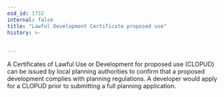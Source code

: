```yaml
---
esd_id: 1732
internal: false
title: "Lawful Development Certificate proposed use"
history: >-
  

---
```


A Certificates of Lawful Use or Development for proposed use (CLOPUD) can be issued by local planning authorities to confirm that a proposed development complies with planning regulations.  A developer would apply for a CLOPUD prior to submitting a full planning application.

